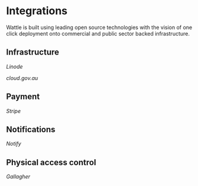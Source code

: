 # Integrations

Wattle is built using leading open source technologies with the vision of one click deployment onto commercial and public sector backed infrastructure.

## Infrastructure

*Linode*

*cloud.gov.au* 

## Payment

*Stripe*

## Notifications

*Notify*


## Physical access control

*Gallagher* 